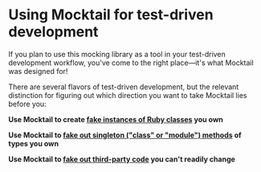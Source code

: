# Using Mocktail for test-driven development

If you plan to use this mocking library as a tool in your test-driven
development workflow, you've come to the right place—it's what Mocktail was
designed for!

There are several flavors of test-driven development, but the relevant
distinction for figuring out which direction you want to take Mocktail lies
before you:

**Use Mocktail to create [fake instances of Ruby classes](tdd/poro.md) you own**

**Use Mocktail to [fake out singleton ("class" or "module") methods](tdd/singletons.md) of types you own**

**Use Mocktail to [fake out third-party code](tdd/third_party.md) you can't readily change**
